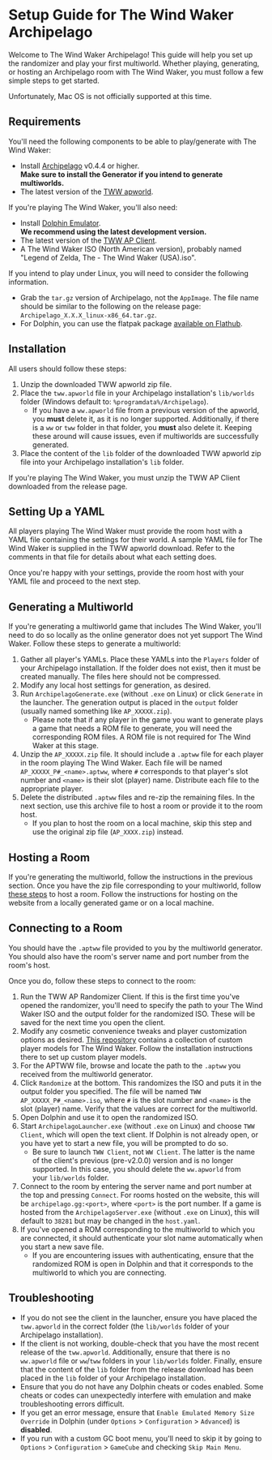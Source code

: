 # Setup Guide for The Wind Waker Archipelago

Welcome to The Wind Waker Archipelago! This guide will help you set up the randomizer and play your first multiworld.
Whether playing, generating, or hosting an Archipelago room with The Wind Waker, you must follow a few simple steps to
get started.

Unfortunately, Mac OS is not officially supported at this time.

## Requirements

You'll need the following components to be able to play/generate with The Wind Waker:
* Install [Archipelago](https://github.com/ArchipelagoMW/Archipelago/releases) v0.4.4 or higher.\
    **Make sure to install the Generator if you intend to generate multiworlds.**
* The latest version of the [TWW apworld](https://github.com/tanjo3/tww_apworld/releases/latest).

If you're playing The Wind Waker, you'll also need:
* Install [Dolphin Emulator](https://dolphin-emu.org/download/).\
    **We recommend using the latest development version.**
* The latest version of the [TWW AP Client](https://github.com/tanjo3/wwrando/releases/latest).
* A The Wind Waker ISO (North American version), probably named "Legend of Zelda, The - The Wind Waker (USA).iso".

If you intend to play under Linux, you will need to consider the following information.
* Grab the `tar.gz` version of Archipelago, not the `AppImage`. The file name should be similar to the following on the
release page: `Archipelago_X.X.X_linux-x86_64.tar.gz`.
* For Dolphin, you can use the flatpak package
[available on Flathub](https://flathub.org/apps/org.DolphinEmu.dolphin-emu).

## Installation

All users should follow these steps:
1. Unzip the downloaded TWW apworld zip file.
2. Place the `tww.apworld` file in your Archipelago installation's `lib/worlds` folder (Windows default to:
`%programdata%/Archipelago`).
    * If you have a `ww.apworld` file from a previous version of the apworld, you **must** delete it, as it is no longer
    supported. Additionally, if there is a `ww` or `tww` folder in that folder, you **must** also delete it. Keeping
    these around will cause issues, even if multiworlds are successfully generated.
3. Place the content of the `lib` folder of the downloaded TWW apworld zip file into your Archipelago installation's
`lib` folder.

If you're playing The Wind Waker, you must unzip the TWW AP Client downloaded from the release page.

## Setting Up a YAML

All players playing The Wind Waker must provide the room host with a YAML file containing the settings for their world.
A sample YAML file for The Wind Waker is supplied in the TWW apworld download. Refer to the comments in that file for
details about what each setting does.

Once you're happy with your settings, provide the room host with your YAML file and proceed to the next step.

## Generating a Multiworld

If you're generating a multiworld game that includes The Wind Waker, you'll need to do so locally as the online
generator does not yet support The Wind Waker. Follow these steps to generate a multiworld:
1. Gather all player's YAMLs. Place these YAMLs into the `Players` folder of your Archipelago installation. If the
folder does not exist, then it must be created manually. The files here should not be compressed.
2. Modify any local host settings for generation, as desired.
3. Run `ArchipelagoGenerate.exe` (without `.exe` on Linux) or click `Generate` in the launcher. The generation output
is placed in the `output` folder (usually named something like `AP_XXXXX.zip`).
    * Please note that if any player in the game you want to generate plays a game that needs a ROM file to generate,
    you will need the corresponding ROM files. A ROM file is not required for The Wind Waker at this stage.
4. Unzip the `AP_XXXXX.zip` file. It should include a `.aptww` file for each player in the room playing The Wind Waker.
Each file will be named `AP_XXXXX_P#_<name>.aptww`, where `#` corresponds to that player's slot number and `<name>` is
their slot (player) name. Distribute each file to the appropriate player.
5. Delete the distributed `.aptww` files and re-zip the remaining files. In the next section, use this archive file to
host a room or provide it to the room host.
    * If you plan to host the room on a local machine, skip this step and use the original zip file (`AP_XXXX.zip`)
    instead.

## Hosting a Room

If you're generating the multiworld, follow the instructions in the previous section. Once you have the zip file
corresponding to your multiworld, follow
[these steps](https://archipelago.gg/tutorial/Archipelago/setup/en#hosting-an-archipelago-server) to host a room. Follow
the instructions for hosting on the website from a locally generated game or on a local machine.

## Connecting to a Room

You should have the `.aptww` file provided to you by the multiworld generator. You should also have the room's server
name and port number from the room's host.

Once you do, follow these steps to connect to the room:
1. Run the TWW AP Randomizer Client. If this is the first time you've opened the randomizer, you'll need to specify the
path to your The Wind Waker ISO and the output folder for the randomized ISO. These will be saved for the next time you
open the client.
2. Modify any cosmetic convenience tweaks and player customization options as desired.
[This repository](https://github.com/Sage-of-Mirrors/Custom-Wind-Waker-Player-Models) contains a collection of custom
player models for The Wind Waker. Follow the installation instructions there to set up custom player models.
3. For the APTWW file, browse and locate the path to the `.aptww` you received from the multiworld generator.
4. Click `Randomize` at the bottom. This randomizes the ISO and puts it in the output folder you specified. The file
will be named `TWW AP_XXXXX_P#_<name>.iso`, where `#` is the slot number and `<name>` is the slot (player) name. Verify
that the values are correct for the multiworld.
5. Open Dolphin and use it to open the randomized ISO.
6. Start `ArchipelagoLauncher.exe` (without `.exe` on Linux) and choose `TWW Client`, which will open the text client.
If Dolphin is not already open, or you have yet to start a new file, you will be prompted to do so.
    * Be sure to launch `TWW Client`, not `WW Client`. The latter is the name of the client's previous (pre-v2.0.0)
    version and is no longer supported. In this case, you should delete the `ww.apworld` from your `lib/worlds` folder.
7. Connect to the room by entering the server name and port number at the top and pressing `Connect`. For rooms hosted
on the website, this will be `archipelago.gg:<port>`, where `<port>` is the port number. If a game is hosted from the
`ArchipelagoServer.exe` (without `.exe` on Linux), this will default to `38281` but may be changed in the `host.yaml`.
8. If you've opened a ROM corresponding to the multiworld to which you are connected, it should authenticate your slot
name automatically when you start a new save file.
    * If you are encountering issues with authenticating, ensure that the randomized ROM is open in Dolphin and that it
    corresponds to the multiworld to which you are connecting.

## Troubleshooting

* If you do not see the client in the launcher, ensure you have placed the `tww.apworld` in the correct folder (the
`lib/worlds` folder of your Archipelago installation).
* If the client is not working, double-check that you have the most recent release of the `tww.apworld`. Additionally,
ensure that there is no `ww.apworld` file or `ww`/`tww` folders in your `lib/worlds` folder. Finally, ensure that the
content of the `lib` folder from the release download has been placed in the `lib` folder of your Archipelago
installation.
* Ensure that you do not have any Dolphin cheats or codes enabled. Some cheats or codes can unexpectedly interfere with
emulation and make troubleshooting errors difficult.
* If you get an error message, ensure that `Enable Emulated Memory Size Override` in Dolphin (under `Options` >
`Configuration` > `Advanced`) is **disabled**.
* If you run with a custom GC boot menu, you'll need to skip it by going to `Options` > `Configuration` > `GameCube`
and checking `Skip Main Menu`.

